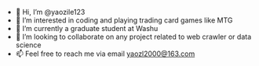 - 👋 Hi, I’m @yaozile123
- 👀 I’m interested in coding and playing trading card games like MTG
- 🌱 I’m currently a graduate student at Washu
- 💞️ I’m looking to collaborate on any project related to web crawler or data science
- 📫 Feel free to reach me via email yaozl2000@163.com


